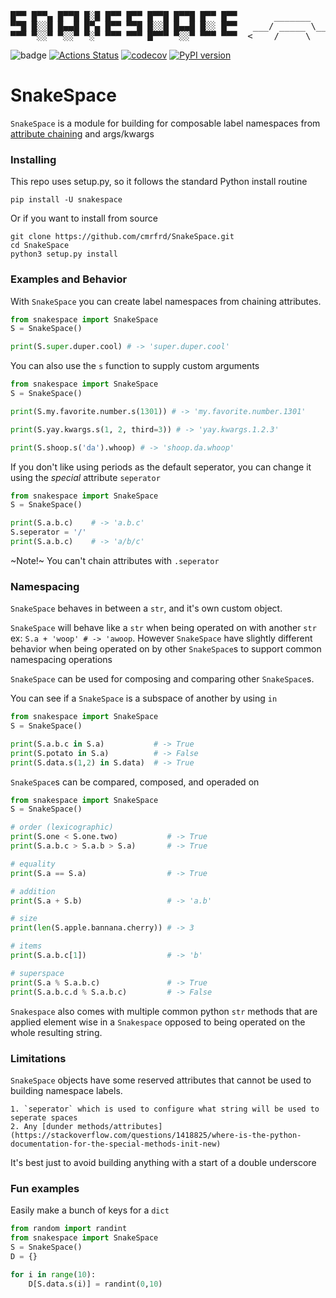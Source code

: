 <pre>
                                                              __
█▀▀ █▀▀▄ █▀▀█ █░█ █▀▀ █▀▀ █▀▀█ █▀▀█ █▀▀ █▀▀       _______    /*_>-<
▀▀█ █░░█ █▄▄█ █▀▄ █▀▀ ▀▀█ █░░█ █▄▄█ █░░ █▀▀   ___/ _____ \__/ /
▀▀▀ ▀░░▀ ▀░░▀ ▀░▀ ▀▀▀ ▀▀▀ █▀▀▀ ▀░░▀ ▀▀▀ ▀▀▀  <____/     \____/
</pre>

![badge](https://action-badges.now.sh/cmrfrd/SnakeSpace/action-badges?workflow=pypi) [![Actions Status](https://github.com/cmrfrd/SnakeSpace/workflows/pypi/badge.svg)](https://github.com/cmrfrd/SnakeSpace/actions) [![codecov](https://codecov.io/gh/cmrfrd/SnakeSpace/branch/master/graph/badge.svg)](https://codecov.io/gh/cmrfrd/SnakeSpace) [![PyPI version](https://badge.fury.io/py/snakespace.svg)](https://badge.fury.io/py/snakespace)

# SnakeSpace

`SnakeSpace` is a module for building for composable label namespaces from [attribute chaining](https://en.wikipedia.org/wiki/Method_chaining) and args/kwargs

### Installing

This repo uses setup.py, so it follows the standard Python install routine

``` shell
pip install -U snakespace
```

Or if you want to install from source

``` shell
git clone https://github.com/cmrfrd/SnakeSpace.git
cd SnakeSpace
python3 setup.py install
```

### Examples and Behavior

With `SnakeSpace` you can create label namespaces from chaining attributes.

``` python
from snakespace import SnakeSpace
S = SnakeSpace()

print(S.super.duper.cool) # -> 'super.duper.cool'
```

You can also use the `s` function to supply custom arguments

``` python
from snakespace import SnakeSpace
S = SnakeSpace()

print(S.my.favorite.number.s(1301)) # -> 'my.favorite.number.1301'

print(S.yay.kwargs.s(1, 2, third=3)) # -> 'yay.kwargs.1.2.3'

print(S.shoop.s('da').whoop) # -> 'shoop.da.whoop'
```

If you don't like using periods as the default seperator, you can change it using the *special* attribute `seperator`

``` python
from snakespace import SnakeSpace
S = SnakeSpace()

print(S.a.b.c)    # -> 'a.b.c'
S.seperator = '/'
print(S.a.b.c)    # -> 'a/b/c'
```

~Note!~ You can't chain attributes with `.seperator`


### Namespacing

`SnakeSpace` behaves in between a `str`, and it's own custom object.

`SnakeSpace` will behave like a `str` when being operated on with another `str` ex: `S.a + 'woop' # -> 'awoop`. However `SnakeSpace` have slightly different behavior when being operated on by other `SnakeSpace`s to support common namespacing operations

`SnakeSpace` can be used for composing and comparing other `SnakeSpace`s.

You can see if a `SnakeSpace` is a subspace of another by using `in`

``` python
from snakespace import SnakeSpace
S = SnakeSpace()

print(S.a.b.c in S.a)           # -> True
print(S.potato in S.a)          # -> False
print(S.data.s(1,2) in S.data)  # -> True
```

`SnakeSpace`s can be compared, composed, and operaded on

``` python
from snakespace import SnakeSpace
S = SnakeSpace()

# order (lexicographic)
print(S.one < S.one.two)           # -> True
print(S.a.b.c > S.a.b > S.a)       # -> True

# equality
print(S.a == S.a)                  # -> True

# addition
print(S.a + S.b)                   # -> 'a.b'

# size
print(len(S.apple.bannana.cherry)) # -> 3

# items
print(S.a.b.c[1])                  # -> 'b'

# superspace
print(S.a % S.a.b.c)               # -> True
print(S.a.b.c.d % S.a.b.c)         # -> False
```

`Snakespace` also comes with multiple common python `str` methods that are applied element wise in a `Snakespace` opposed to being operated on the whole resulting string.

### Limitations

`SnakeSpace` objects have some reserved attributes that cannot be used to building namespace labels.

    1. `seperator` which is used to configure what string will be used to seperate spaces
    2. Any [dunder methods/attributes](https://stackoverflow.com/questions/1418825/where-is-the-python-documentation-for-the-special-methods-init-new)

It's best just to avoid building anything with a start of a double underscore

### Fun examples

Easily make a bunch of keys for a `dict`

``` python
from random import randint
from snakespace import SnakeSpace
S = SnakeSpace()
D = {}

for i in range(10):
    D[S.data.s(i)] = randint(0,10)


```
